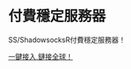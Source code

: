 # 付費穩定服務器

SS/ShadowsocksR付費穩定服務器！

<a class="btn btn-danger" href="https://s-s-r.github.io/">一鍵接入,鏈接全球！</a> 
